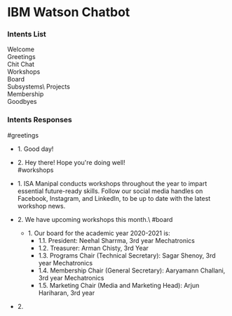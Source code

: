 # IBM Watson Chatbot
### Intents List
Welcome\
Greetings\
Chit Chat\
Workshops\
Board\
Subsystems\ 
Projects\
Membership\
Goodbyes
### Intents Responses
#greetings
* 1\. Good day! 
* 2\. Hey there! Hope you're doing well!\
#workshops
* 1\. ISA Manipal conducts workshops throughout the year to impart essential future-ready skills. Follow our social media handles on Facebook, Instagram, and LinkedIn, to be up to date with the latest workshop news.
* 2\. We have <number> upcoming workshops this month.\\
#board
  * 1\. Our board for the academic year 2020-2021 is:
    * 1.1\. President: Neehal Sharrma, 3rd year Mechatronics
    * 1.2\. Treasurer: Arman Chisty, 3rd Year
    * 1.3\. Programs Chair (Technical Secretary): Sagar Shenoy, 3rd year Mechatronics
    * 1.4\. Membership Chair (General Secretary): Aaryamann Challani, 3rd year Mechatronics
    * 1.5\. Marketing Chair (Media and Marketing Head): Arjun Hariharan, 3rd year

    
* 2\. 


